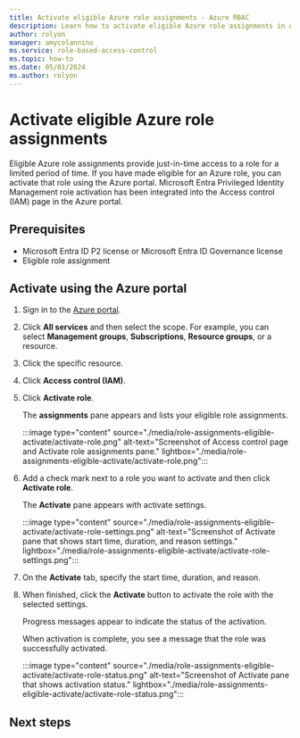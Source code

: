 ```yaml
---
title: Activate eligible Azure role assignments - Azure RBAC
description: Learn how to activate eligible Azure role assignments in Azure role-based access control (Azure RBAC) using the Azure portal.
author: rolyon
manager: amycolannino
ms.service: role-based-access-control
ms.topic: how-to
ms.date: 05/01/2024
ms.author: rolyon
---
```


# Activate eligible Azure role assignments

Eligible Azure role assignments provide just-in-time access to a role for a limited period of time. If you have made eligible for an Azure role, you can activate that role using the Azure portal. Microsoft Entra Privileged Identity Management role activation has been integrated into the Access control (IAM) page in the Azure portal.

## Prerequisites

- Microsoft Entra ID P2 license or Microsoft Entra ID Governance license
- Eligible role assignment

## Activate using the Azure portal

1. Sign in to the [Azure portal](https://portal.azure.com).

1. Click **All services** and then select the scope. For example, you can select **Management groups**, **Subscriptions**, **Resource groups**, or a resource.

1. Click the specific resource.

1. Click **Access control (IAM)**.

1. Click **Activate role**.

    The **assignments** pane appears and lists your eligible role assignments.

    :::image type="content" source="./media/role-assignments-eligible-activate/activate-role.png" alt-text="Screenshot of Access control page and Activate role assignments pane." lightbox="./media/role-assignments-eligible-activate/activate-role.png":::

1. Add a check mark next to a role you want to activate and then click **Activate role**.

    The **Activate** pane appears with activate settings.

    :::image type="content" source="./media/role-assignments-eligible-activate/activate-role-settings.png" alt-text="Screenshot of Activate pane that shows start time, duration, and reason settings." lightbox="./media/role-assignments-eligible-activate/activate-role-settings.png":::

1. On the **Activate** tab, specify the start time, duration, and reason.

1. When finished, click the **Activate** button to activate the role with the selected settings.

    Progress messages appear to indicate the status of the activation.

    When activation is complete, you see a message that the role was successfully activated.

    :::image type="content" source="./media/role-assignments-eligible-activate/activate-role-status.png" alt-text="Screenshot of Activate pane that shows activation status." lightbox="./media/role-assignments-eligible-activate/activate-role-status.png":::

## Next steps

